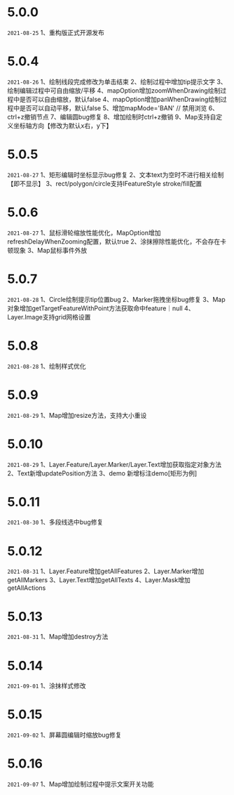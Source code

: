 # 5.0.0
`2021-08-25`
1、重构版正式开源发布

# 5.0.4
`2021-08-26`
1、绘制线段完成修改为单击结束
2、绘制过程中增加tip提示文字
3、绘制编辑过程中可自由缩放/平移
4、mapOption增加zoomWhenDrawing绘制过程中是否可以自由缩放，默认false
4、mapOption增加panWhenDrawing绘制过程中是否可以自动平移，默认false
5、增加mapMode='BAN' // 禁用浏览
6、ctrl+z撤销节点
7、编辑圆bug修复
8、增加绘制时ctrl+z撤销
9、Map支持自定义坐标轴方向【修改为默认x右，y下】

# 5.0.5
`2021-08-27`
1、矩形编辑时坐标显示bug修复
2、文本text为空时不进行相关绘制【即不显示】
3、rect/polygon/circle支持IFeatureStyle stroke/fill配置

# 5.0.6
`2021-08-27`
1、鼠标滑轮缩放性能优化，MapOption增加refreshDelayWhenZooming配置，默认true
2、涂抹擦除性能优化，不会存在卡顿现象
3、Map鼠标事件外放

# 5.0.7
`2021-08-28`
1、Circle绘制提示tip位置bug
2、Marker拖拽坐标bug修复
3、Map对象增加getTargetFeatureWithPoint方法获取命中feature｜null
4、Layer.Image支持grid网格设置

# 5.0.8
`2021-08-28`
1、绘制样式优化

# 5.0.9
`2021-08-29`
1、Map增加resize方法，支持大小重设

# 5.0.10
`2021-08-29`
1、Layer.Feature/Layer.Marker/Layer.Text增加获取指定对象方法
2、Text新增updatePosition方法
3、demo 新增标注demo[矩形为例]

# 5.0.11
`2021-08-30`
1、多段线选中bug修复

# 5.0.12
`2021-08-31`
1、Layer.Feature增加getAllFeatures
2、Layer.Marker增加getAllMarkers
3、Layer.Text增加getAllTexts
4、Layer.Mask增加getAllActions

# 5.0.13
`2021-08-31`
1、Map增加destroy方法

# 5.0.14
`2021-09-01`
1、涂抹样式修改

# 5.0.15
`2021-09-02`
1、屏幕圆编辑时缩放bug修复

# 5.0.16
`2021-09-07`
1、Map增加绘制过程中提示文案开关功能
